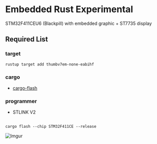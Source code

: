 # Embedded Rust Experimental
STM32F411CEU6 (Blackpill) with embedded graphic + ST7735 display

## Required List
### target
`rustup target add thumbv7em-none-eabihf`

### cargo
- [cargo-flash](https://github.com/probe-rs/cargo-flash)

### programmer
- STLINK V2

## 
`cargo flash --chip STM32F411CE --release`

![Imgur](./ferris.gif)